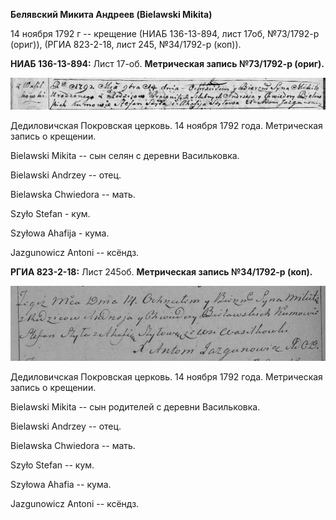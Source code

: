 **Белявский Микита Андреев (Bielawski Mikita)**

14 ноября 1792 г -- крещение (НИАБ 136-13-894, лист 17об, №73/1792-р
(ориг)), (РГИА 823-2-18, лист 245, №34/1792-р (коп)).

**НИАБ 136-13-894:** Лист 17-об. **Метрическая запись №73/1792-р
(ориг).**

![](./media/c2afa407d7052f64e3a84db7d2c135e58804f119.png)

Дедиловичская Покровская церковь. 14 ноября 1792 года. Метрическая
запись о крещении.

Bielawski Mikita -- сын селян с деревни Васильковка.

Bielawski Andrzey -- отец.

Bielawska Chwiedora -- мать.

Szyło Stefan - кум.

Szyłowa Ahafija - кума.

Jazgunowicz Antoni -- ксёндз.

**РГИА 823-2-18:** Лист 245об. **Метрическая запись №34/1792-р (коп).**

![](./media/1bdf35d765163efb1c91224f17bd128b8b577a92.png)

Дедиловичская Покровская церковь. 14 ноября 1792 года. Метрическая
запись о крещении.

Bielawski Mikita -- сын родителей с деревни Васильковка.

Bielawski Andrzey -- отец.

Bielawska Chwiedora -- мать.

Szyło Stefan -- кум.

Szyłowa Ahafia -- кума.

Jazgunowicz Antoni -- ксёндз.
